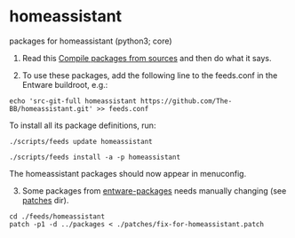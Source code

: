 # homeassistant
packages for homeassistant (python3; core)

1. Read this [Compile packages from sources](https://github.com/Entware/Entware/wiki/Compile-packages-from-sources) and then do what it says. 

2. To use these packages, add the following line to the feeds.conf in the Entware buildroot, e.g.:

```
echo 'src-git-full homeassistant https://github.com/The-BB/homeassistant.git' >> feeds.conf
```

To install all its package definitions, run:

```
./scripts/feeds update homeassistant

./scripts/feeds install -a -p homeassistant
```

The homeassistant packages should now appear in menuconfig.

3. Some packages from [entware-packages](https://github.com/Entware/entware-packages) needs manually changing (see [patches](https://github.com/The-BB/homeassistant/tree/master/patches) dir).
```
cd ./feeds/homeassistant
patch -p1 -d ../packages < ./patches/fix-for-homeassistant.patch
```
